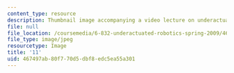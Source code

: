 ```yaml
---
content_type: resource
description: Thumbnail image accompanying a video lecture on underactuated robotics.
file: null
file_location: /coursemedia/6-832-underactuated-robotics-spring-2009/467497ab80f770d5dbf8edc5ea55a301_11.jpg
file_type: image/jpeg
resourcetype: Image
title: '11'
uid: 467497ab-80f7-70d5-dbf8-edc5ea55a301
---
```

